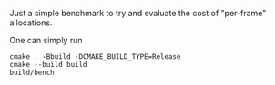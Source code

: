 Just a simple benchmark to try and evaluate the cost of "per-frame" allocations.

One can simply run
```
cmake . -Bbuild -DCMAKE_BUILD_TYPE=Release
cmake --build build
build/bench
```
